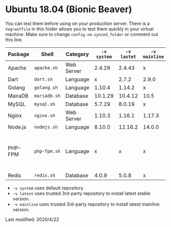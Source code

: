 
# Ubuntu 18.04 (Bionic Beaver)

You can test them before using on your production server. There is a `Vagrantfile` in this folder allows you to test them quickly in your virtual machine. Make sure to change `config.vm.synced_folder` or comment out this line.

| Package | Shell | Category | `-v system` | `-v lastet` | `-v mainline` | `-v {n}` 
| --- | --- | --- | --- | --- | --- | --- 
| Apache | `apache.sh` | Web Server | 2.4.29 | 2.4.43 | x | x |
| Dart | `dart.sh` | Language | x | 2.7.2 | 2.9.0 | x |
| Golang | `golang.sh` | Language | 1.10.4 | 1.14.2 | x | x |
| MairaDB | `mariadb.sh` | Database | 10.1.29 | 10.4.12 | 10.5 | x |
| MySQL | `mysql.sh` | Database | 5.7.29 | 8.0.19 | x | x |
| Nginx | `nginx.sh` | Web Server | 1.10.3 | 1.16.1 | 1.17.3 | x |
| Node.js  | `nodejs.sh` | Language | 8.10.0 | 12.16.2 | 14.0.0 | x |
| PHP-FPM | `php-fpm.sh` | Language | x | x | x | 5.6, 7.0, 7.1, 7.2, 7.3, 7.4 |
| Redis | `redis.sh` | Database | 4.0.9 | 5.0.8 | x | x |

* `-v system` uses default repository.
* `-v latest` uses trusted 3rd-party repository to install latest stable version.
* `-v mainline` uses trusted 3rd-party repository to install latest mainline version.

Last modified: 2020/4/22